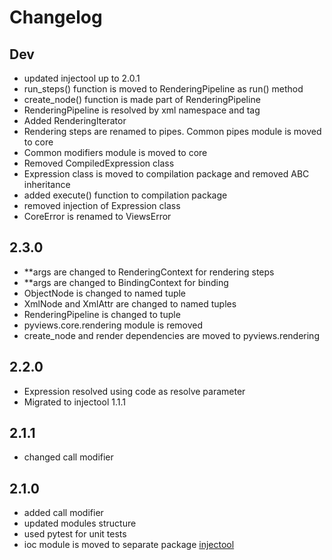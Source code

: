 # Changelog

## Dev

- updated injectool up to 2.0.1
- run_steps() function is moved to RenderingPipeline as run() method
- create_node() function is made part of RenderingPipeline
- RenderingPipeline is resolved by xml namespace and tag
- Added RenderingIterator
- Rendering steps are renamed to pipes. Common pipes module is moved to core
- Common modifiers module is moved to core
- Removed CompiledExpression class
- Expression class is moved to compilation package and removed ABC inheritance
- added execute() function to compilation package
- removed injection of Expression class
- CoreError is renamed to ViewsError

## 2.3.0

- **args are changed to RenderingContext for rendering steps
- **args are changed to BindingContext for binding
- ObjectNode is changed to named tuple
- XmlNode and XmlAttr are changed to named tuples
- RenderingPipeline is changed to  tuple 
- pyviews.core.rendering module is removed  
- create_node and render dependencies are moved to pyviews.rendering

## 2.2.0

- Expression resolved using code as resolve parameter
- Migrated to injectool 1.1.1

## 2.1.1

- changed call modifier

## 2.1.0

- added call modifier
- updated modules structure
- used pytest for unit tests
- ioc module is moved to separate package [injectool](https://github.com/eumis/injectool)
